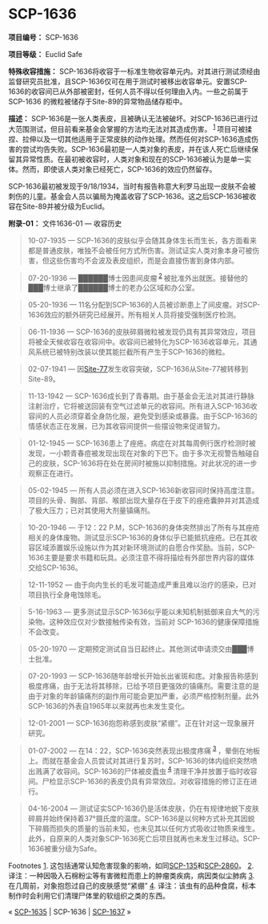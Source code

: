 # SCP-1636
                        


**项目编号：** SCP-1636

**项目等级：** Euclid Safe

**特殊收容措施：** SCP-1636将收容于一标准生物收容单元内。对其进行测试须经由监督研究员批准，且SCP-1636仅可在用于测试时被移出收容单元。安置SCP-1636的收容间已从外部被密封，任何人员不得以任何理由入内。一些之前属于SCP-1636 的微粒被储存于Site-89的异常物品储存柜中。

**描述：** SCP-1636是一张人类表皮，且被确认无法被破坏。对SCP-1636已进行过大范围测试，但目前看来基金会掌握的方法均无法对其造成伤害。<sup class='footnoteref'>
 <a shape='rect' class='footnoteref' id='footnoteref-1' href='javascript:;' onclick='WIKIDOT.page.utils.scrollToReference(&apos;footnote-1&apos;)'>1</a>
</sup>项目可被揉捏、拉伸以及一切其他适用于正常皮肤的动作处理。然而任何对SCP-1636造成伤害的尝试均告失败。SCP-1636最初是一人类对象的表皮，并在该人死亡后继续保留其异常性质。在最初被收容时，人类对象和现在的SCP-1636被认为是单一实体。然而，即使该人类对象已经死亡，SCP-1636的效应仍然留存。

SCP-1636最初被发现于9/18/1934，当时有报告称意大利罗马出现一皮肤不会被刺伤的儿童。基金会人员以骗局为掩盖收容了SCP-1636。这之后SCP-1636被收容在Site-89并被分级为Euclid。

**附录-01：** 文件1636-01 — 收容历史


> 10-07-1935 — SCP-1636的皮肤似乎会随其身体生长而生长，各方面看来都是普通皮肤，唯独不会被任何方式所伤害。测试证实人类对象本身可被伤害，但这些伤害均不会波及表皮组织，而是会直接伤害到身体内部。
> 


> 07-20-1936 — ██████博士因患间皮瘤<sup class='footnoteref'>
 <a shape='rect' class='footnoteref' id='footnoteref-2' href='javascript:;' onclick='WIKIDOT.page.utils.scrollToReference(&apos;footnote-2&apos;)'>2</a>
</sup>被批准外出就医。接替他的███博士继承了██████博士的老办公区域和办公室。
> 


> 05-20-1936 — 11名分配到SCP-1636的人员被诊断患上了间皮瘤。对SCP-1636效应的额外研究已经展开。所有相关人员将接受强制医疗检测。
> 


> 06-11-1936 — SCP-1636的皮肤碎屑微粒被发现仍具有其异常效应，项目将被全天候收容在收容间中。收容间已被特化为SCP-1636收容单元，其通风系统已被特别改装以使其能拦截所有产生于SCP-1636的微粒。
> 


> 02-07-1941 — 因[Site-77](/secure-facility-dossier-site-77)发生收容突破，SCP-1636从Site-77被转移到Site-89。
> 


> 11-13-1942 — SCP-1636成长到了青春期。由于基金会无法对其进行静脉注射治疗，它将被送回装有空气过滤单元的收容间。所有进入SCP-1636收容间的人员必须穿着全身防化服，避免受到感染或暴露。由于SCP-1636的情感状态正在发展，已为其收容间提供一些摆设物来促进智力。
> 


> 01-12-1945 — SCP-1636患上了痤疮。病症在对其每周例行医疗检测时被发现，一小颗青春痘被发现出现在对象的下巴下。由于多次无视警告触碰自己的皮肤，SCP-1636将在处在房间时被施以抑制措施。对此状况的进一步观察正在进行。
> 


> 05-02-1945 — 所有人员必须在进入SCP-1636新收容间时保持高度注意。项目的头骨、胸部、背部、喉部出现大量存在于皮下的痤疮囊肿并对其造成了极大压力；已对其使用大剂量镇痛剂。
> 


> 10-20-1946 — 于12：22 P.M，SCP-1636的身体突然排出了所有与其痤疮相关的身体废物。测试显示SCP-1636的身体似乎已能抵抗痤疮。已在其收容区域添置娱乐设施以作为其对新环境测试的自愿合作奖励。当前，SCP-1636主要是要求书籍和玩具。必须注意不得将描绘有外部世界内容的媒体交给SCP-1636。
> 


> 12-11-1952 — 由于向内生长的毛发可能造成严重且难以治疗的感染，已对项目执行全身电蚀除毛。
> 


> 5-16-1963 — 更多测试显示SCP-1636似乎能以未知机制抵御来自大气的污染物。这种效应仅对少数接触传染有效，当前对 SCP-1636的健康保障措施不会改变。
> 


> 05-20-1970 — 定期预定测试自当日起终止。其他测试申请须交由███博士批准。
> 


> 07-20-1993 — SCP-1636随年龄增长开始长出雀斑和痣。对象报告称感到极度疼痛，由于无法将其移除，已给予项目更强效的镇痛剂。需要注意的是由于对象的年龄镇痛剂的副作用可能会更加严重，必须严格控制剂量。此外SCP-1636的外表自1965年以来就再也未发生变化。
> 


> 12-01-2001 — SCP-1636抱怨称感到皮肤“紧绷”。正在针对这一现象展开研究。
> 


> 01-07-2002 — 在14：22，SCP-1636突然表现出极度疼痛<sup class='footnoteref'>
 <a shape='rect' class='footnoteref' id='footnoteref-3' href='javascript:;' onclick='WIKIDOT.page.utils.scrollToReference(&apos;footnote-3&apos;)'>3</a>
</sup>，晕倒在地板上。而就在基金会人员尝试对其进行复苏时，SCP-1636的体内组织突然喷出溅满了收容间。SCP-1636的尸体被皮蠹虫<sup class='footnoteref'>
 <a shape='rect' class='footnoteref' id='footnoteref-4' href='javascript:;' onclick='WIKIDOT.page.utils.scrollToReference(&apos;footnote-4&apos;)'>4</a>
</sup>清理干净并放置于临时收容间。尸检显示SCP-1636的表皮仍具有异常效应。对收容措施的修订正在进行。
> 


> 04-16-2004 — 测试证实SCP-1636仍是活体皮肤，仍在有规律地蜕下皮肤碎屑并始终保持着37°摄氏度的温度。SCP-1636是以何种方式补充其因蜕下碎屑而损失的质量的当前未知，也未见其以任何方式吸收过物质来维生。此外，自原来的人类对象SCP-1636死亡后项目就再也未发生过移动。SCP-1636被重分级为Safe。
> 


Footnotes
<a shape='rect' href='javascript:;' onclick='WIKIDOT.page.utils.scrollToReference(&apos;footnoteref-1&apos;)'>1</a>. 这包括通常认知危害现象的影响，如同[SCP-135](/scp-135)和[SCP-2860](/scp-2860)。
<a shape='rect' href='javascript:;' onclick='WIKIDOT.page.utils.scrollToReference(&apos;footnoteref-2&apos;)'>2</a>. 译注：一种因吸入石棉粉尘等有害微粒而患上的肿瘤类疾病，病因类似尘肺病
<a shape='rect' href='javascript:;' onclick='WIKIDOT.page.utils.scrollToReference(&apos;footnoteref-3&apos;)'>3</a>. 在几周前，对象抱怨过自己的皮肤感觉“紧绷”
<a shape='rect' href='javascript:;' onclick='WIKIDOT.page.utils.scrollToReference(&apos;footnoteref-4&apos;)'>4</a>. 译注：该虫有的品种食腐，标本制作时会利用它们清理尸体里的软组织之类的东西。



« <a shape='rect' class='newpage' href='/scp-1635'>SCP-1635</a> | SCP-1636 | [SCP-1637](/scp-1637) »





                    